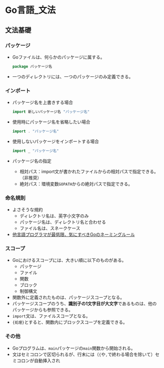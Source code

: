# Go言語_文法

## 文法基礎

### パッケージ

- Goファイルは、何らかのパッケージに属する。

  ```go
  package パッケージ名
  ```

- 一つのディレクトリには、一つのパッケージのみ定義できる。

### インポート

- パッケージ名を上書きする場合

  ```go
  import 新しいパッケージ名 "パッケージ名"
  ```

- 使用時にパッケージ名を省略したい場合

  ```go
  import . "パッケージ名"
  ```

- 使用しないパッケージをインポートする場合

  ```go
  import _ "パッケージ名"
  ```

- パッケージ名の指定
  - 相対パス：import文が書かれたファイルからの相対パスで指定できる。（非推奨）
  - 絶対パス：環境変数`GOPATH`からの絶対パスで指定できる。

### 命名規則

- よさそうな規約
  - ディレクトリ名は、英字小文字のみ
  - パッケージ名は、ディレクトリ名と合わせる
  - ファイル名は、スネークケース
- [他言語プログラマが最低限、気にすべきGoのネーミングルール](https://zenn.dev/keitakn/articles/go-naming-rules)

### スコープ

- Goにおけるスコープには、大きい順に以下のものがある。
  - パッケージ
  - ファイル
  - 関数
  - ブロック
  - 制御構文
- 関数外に定義されたものは、パッケージスコープとなる。
- パッケージスコープのうち、**識別子の1文字目が大文字**であるものは、他のパッケージからも参照できる。
- `import`文は、ファイルスコープとなる。
- `{処理}`とすると、関数内にブロックスコープを定義できる。

### その他

- Goプログラムは、`main`パッケージの`main`関数から開始される。
- 文はセミコロンで区切られるが、行末には（`{`や`,`で終わる場合を除いて）セミコロンが自動挿入され
